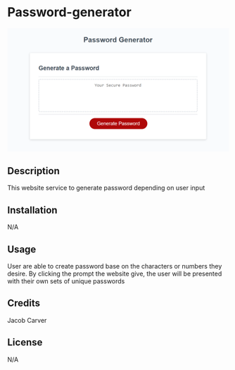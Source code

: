# Password-generator

![Password-Generator](./assets/password.PNG)

## Description

This website service to generate password depending on user input

## Installation

N/A

## Usage 

User are able to create password base on the characters or numbers they desire. By clicking the prompt the website give, the user will be presented with their own sets of unique passwords

## Credits

Jacob Carver

## License

N/A